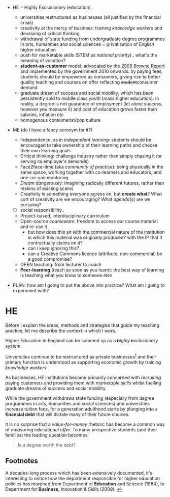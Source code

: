 * HE = Highly Exclusionary (education) 
	* universities restructured as businesses (all justified by the financial crisis)
	* creativity at the mercy of business: training *knowledge workers* and devaluing of critical thinking
	* withdrawal of state funding from undergraduate degree programmes in arts, humanities and social sciences = privatisation of English higher education
	* push for marketable skills (STEM as *national priority*).. what's the meaning of vocation?
	* **student-as-customer** model: advocated by the [2009 Browne Report](https://www.gov.uk/government/uploads/system/uploads/attachment_data/file/422565/bis-10-1208-securing-sustainable-higher-education-browne-report.pdf) and implemented by the government 2010 onwards: by paying fees, students should be empowered as consumers, giving rise to better quality teaching and courses on offer reflecting <del>student</del>consumer demand
	* graduate dream of success and social mobility, which has been persistently sold to middle class youth (mass higher education): in reality, a degree is not guarantee of employment (let alone success, however you measure it) and cost of education grows faster than salaries, inflation etc
	* homogenous consumerist/pop culture

* ME (do I have a fancy acronym for it?)	
	* Independence, as in *independent learning*: students should be encouraged to take ownership of their learning paths and choose their own learning goals
	* Critical thinking: challenge industry rather than simply chasing it (or serving its employer's demands)
	* Face2face-time (aka *community of practice*): being physically in the same space, working together with co-learners and educators, and one-on-one mentoring
	* *Dream dangerously*: imagining radically different futures, rather than reskins of existing scams
	* Creativity is something everyone agrees on, but **create what**? What sort of creativity are we encouraging? What *agenda*(s) are we pursuing?
	* [ ] social responsibility..
	* Project-based, interdisciplinary curriculum
	* Open-source *courseware*: freedom to access our course material and re-use it
		* but how does this sit with the commercial nature of the institution in which this material was originally produced? with the IP that it contractually claims on it? 
		* can i keep ignoring this? 
		* can a Creative Commons licence (attribute, non-commercial) be a good compromise?
	* OPEN teaching: from lecturer to *coach*
	* **Peer-learning** (teach as soon as you learn): the best way of learning is teaching what you know to someone else

* PLAN: how am I going to put the above into practice? What am I going to experiment with?

# HE

Before I explain the ideas, methods and strategies that guide my teaching practice, let me describe the context in which I work. 

Higher Education in England can be summed up as a ***h**ighly **e**xclusionary* system.

Universities continue to be <span id="a1">restructured as private businesses</span><sup>[1](#f1)</sup> and their primary function is understood as supporting economic growth by training *knowledge workers*. 

As businesses, HE institutions become primarily concerned with *recruiting* paying customers and providing them with *marketable skills*  whilst fuelling graduate dreams of success and social mobility.

While the government withdraws state funding (especially from degree programmes in arts, humanities and social sciences) and universities increase tuition fees, for a generation adulthood starts by plunging into a **financial debt** that will dictate many of their future choices.

It is no surprise that a *value-for-money* rhetoric has become a common way of *measuring* educational *offer*. To many prospective students (and their families) the leading question becomes

> Is a degree worth the debt?





## Footnotes

<a id="f1"></a> A decades-long process which has been extensively documented, it's interesting to notice how the department responsible for  higher education policies has morphed from Department of **Education** and Science (1964), to Department for **Business**, Innovation & Skills (2009). [↩](#a1)
